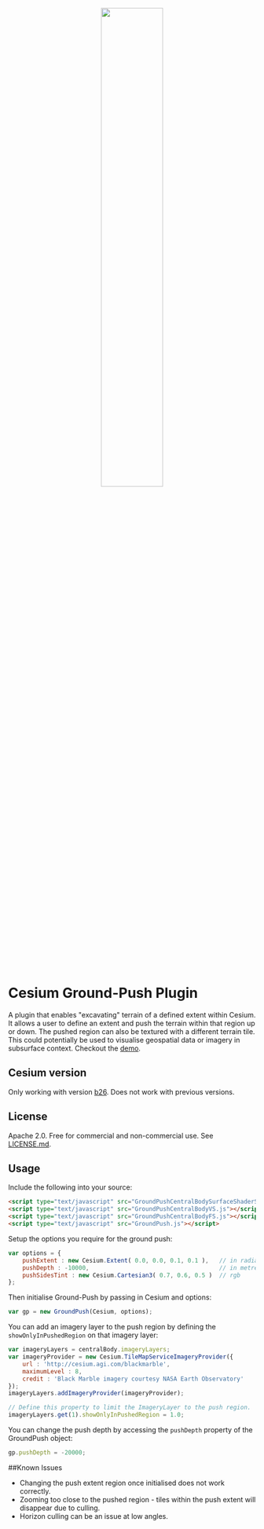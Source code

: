 <p align="center">
<a href="http://cesium.agi.com/">
<img src="https://github.com/AnalyticalGraphicsInc/cesium/wiki/logos/Cesium_Logo_Color.jpg" width="50%" />
</a>
</p>

# Cesium Ground-Push Plugin
A plugin that enables "excavating" terrain of a defined extent within Cesium. It allows a user to define an extent and push the terrain within that region up or down. The pushed region can also be textured with a different terrain tile. This could potentially be used to visualise geospatial data or imagery in subsurface context. Checkout the [demo](http://nicta.github.io/cesium-groundpush-plugin/example/).

## Cesium version
Only working with version [b26](http://cesiumjs.org/downloads.html). Does not work with previous versions.

## License
Apache 2.0. Free for commercial and non-commercial use. See [LICENSE.md](LICENSE.md).

## Usage

Include the following into your source:

```HTML
<script type="text/javascript" src="GroundPushCentralBodySurfaceShaderSet.js"></script>
<script type="text/javascript" src="GroundPushCentralBodyVS.js"></script>
<script type="text/javascript" src="GroundPushCentralBodyFS.js"></script>
<script type="text/javascript" src="GroundPush.js"></script>
```

Setup the options you require for the ground push:

```JavaScript
var options = {
	pushExtent : new Cesium.Extent( 0.0, 0.0, 0.1, 0.1 ),	// in radians
	pushDepth : -10000,										// in metres
	pushSidesTint : new Cesium.Cartesian3( 0.7, 0.6, 0.5 )	// rgb
};
```

Then initialise Ground-Push by passing in Cesium and options:

```JavaScript
var gp = new GroundPush(Cesium, options);
```

You can add an imagery layer to the push region by defining the `showOnlyInPushedRegion` on that imagery layer:

```JavaScript
var imageryLayers = centralBody.imageryLayers;
var imageryProvider = new Cesium.TileMapServiceImageryProvider({
	url : 'http://cesium.agi.com/blackmarble',
	maximumLevel : 8,
	credit : 'Black Marble imagery courtesy NASA Earth Observatory'
});
imageryLayers.addImageryProvider(imageryProvider);

// Define this property to limit the ImageryLayer to the push region.
imageryLayers.get(1).showOnlyInPushedRegion = 1.0;
```

You can change the push depth by accessing the `pushDepth` property of the GroundPush object:

```JavaScript
gp.pushDepth = -20000;
```

##Known Issues

 * Changing the push extent region once initialised does not work correctly.
 * Zooming too close to the pushed region - tiles within the push extent will disappear due to culling.
 * Horizon culling can be an issue at low angles.
